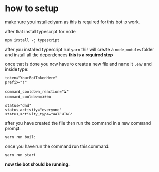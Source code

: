 # how to setup

make sure you installed [yarn](https://classic.yarnpkg.com/lang/en/docs/install/#windows-stable) as this is required for this bot to work.

after that install typescript for node

``npm install -g typescript``

after you installed typescript run ``yarn`` this will create a ``node_modules`` folder and install all the dependences **this is a required step**

once that is done you now have to create a new file and name it ``.env`` and inside type:

```
token="YourBotTokenHere"
prefix="!"

command_cooldown_reaction="⌛"
command_cooldown=3500

status="dnd"
status_activity="everyone"
status_activity_type="WATCHING"
```

after you have created the file then run the command in a new command prompt:

``yarn run build``

once you have run the command run this command:

``yarn run start``

**now the bot should be running.**
